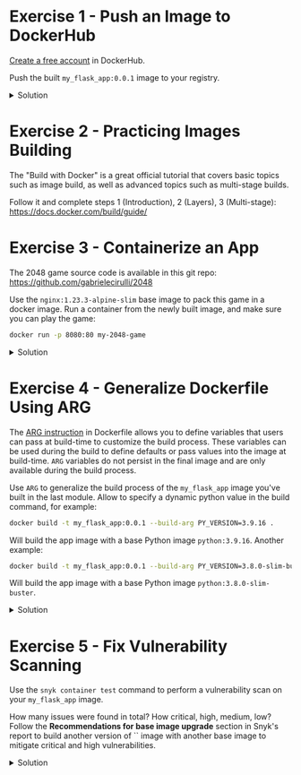 # Exercise 1 - Push an Image to DockerHub
[Create a free account](https://docs.docker.com/docker-id/) in DockerHub.

Push the built `my_flask_app:0.0.1` image to your registry.

<details>
  <summary>
     Solution
  </summary>

You need to log in to Docker Hub using the docker login command:
```bash
docker login
```
Enter your Docker Hub credentials when prompted.

Tag your local image with the repository information:
```bash
docker tag my_flask_app:0.0.1 your-dockerhub-username/my_flask_app:0.0.1
```
Replace `your-dockerhub-username` with the same information used in the previous docker build command.

Finally, push the image to Docker Hub:
```bash
docker push your-dockerhub-username/my_flask_app:0.0.1
```

</details>

# Exercise 2 - Practicing Images Building
The "Build with Docker" is a great official tutorial that covers basic topics such as image build, as well as advanced topics such as multi-stage builds.

Follow it and complete steps 1 (Introduction), 2 (Layers), 3 (Multi-stage): https://docs.docker.com/build/guide/

# Exercise 3 - Containerize an App
The 2048 game source code is available in this git repo: https://github.com/gabrielecirulli/2048

Use the `nginx:1.23.3-alpine-slim` base image to pack this game in a docker image. Run a container from the newly built image, and make sure you can play the game:
```bash
docker run -p 8080:80 my-2048-game
```

<details>
  <summary>
     Solution
  </summary>

1. Clone the repo by:
    ```bash
    git clone https://github.com/gabrielecirulli/2048
    ```
1. In the 2048 directory, create the following Dockerfile:
    ```bash
    FROM nginx:1.23.3-alpine-slim
    RUN apk --update add
    RUN rm -f -r /usr/share/nginx/html/*
    COPY . /usr/share/nginx/html
    EXPOSE 80
    CMD ["nginx", "-g", "daemon off;"]
    ```
1. Build the image by `docker build -t my-2048-game .`.
1. Run a container from the image by `docker run -p 8080:80 my-2048-game`.

</details>

# Exercise 4 - Generalize Dockerfile Using ARG
The [ARG instruction](https://docs.docker.com/engine/reference/builder/#arg) in Dockerfile allows you to define variables that users can pass at build-time to customize the build process. These variables can be used during the build to define defaults or pass values into the image at build-time. `ARG` variables do not persist in the final image and are only available during the build process.

Use `ARG` to generalize the build process of the `my_flask_app` image you've built in the last module. Allow to specify a dynamic python value in the build command, for example:
```bash
docker build -t my_flask_app:0.0.1 --build-arg PY_VERSION=3.9.16 .
```
Will build the app image with a base Python image `python:3.9.16`. Another example:
```bash
docker build -t my_flask_app:0.0.1 --build-arg PY_VERSION=3.8.0-slim-buster .
```
Will build the app image with a base Python image `python:3.8.0-slim-buster`.

<details>
  <summary>
     Solution
  </summary>

```bash
ARG PY_VERSION
FROM python:${PY_VERSION}
WORKDIR /app
COPY . .
RUN pip install -r requirements.txt

CMD ["python3", "app.py"]
```

</details>

# Exercise 5 - Fix Vulnerability Scanning
Use the `snyk container test` command to perform a vulnerability scan on your `my_flask_app` image.

How many issues were found in total? How critical, high, medium, low? Follow the **Recommendations for base image upgrade** section in Snyk's report to build another version of `` image with another base image to mitigate critical and high vulnerabilities.

<details>
  <summary>
     Solution
  </summary>

```bash
snyk container test my_flask_app:0.0.1 --file=Dockerfile
```
We can build the image with the `python:3.8-slim` base image with 0 critical, 0 high, 0 medium, 52 low (as of May 2023):
```bash
FROM python:3.8-slim
WORKDIR /app
COPY . .
RUN pip install -r requirements.txt

CMD ["python3", "app.py"]
```
And the build command (note the new image tag version):
```bash
docker build -t my_flask_app:0.0.2 .
```

</details>